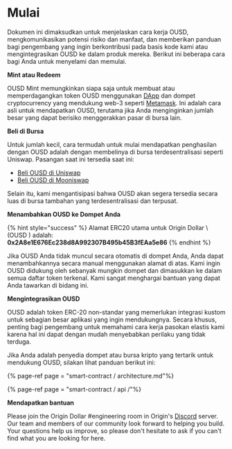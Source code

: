 # Mulai

Dokumen ini dimaksudkan untuk menjelaskan cara kerja OUSD, mengkomunikasikan potensi risiko dan manfaat, dan memberikan panduan bagi pengembang yang ingin berkontribusi pada basis kode kami atau mengintegrasikan OUSD ke dalam produk mereka. Berikut ini beberapa cara bagi Anda untuk menyelami dan memulai.

**Mint atau Redeem**

OUSD Mint memungkinkan siapa saja untuk membuat atau memperdagangkan token OUSD menggunakan [DApp](www.ousd.com) dan dompet cryptocurrency yang mendukung web-3 seperti [Metamask](https://www.metamask.io). Ini adalah cara asli untuk mendapatkan OUSD, terutama jika Anda menginginkan jumlah besar yang dapat berisiko menggerakkan pasar di bursa lain.

**Beli di Bursa**

Untuk jumlah kecil, cara termudah untuk mulai mendapatkan penghasilan dengan OUSD adalah dengan membelinya di bursa terdesentralisasi seperti Uniswap. Pasangan saat ini tersedia saat ini:

* [Beli OUSD di Uniswap](https://app.uniswap.org/#/swap?outputCurrency=0x2A8e1E676Ec238d8A992307B495b45B3fEAa5e86)
* [Beli OUSD di Mooniswap](https://mooniswap.exchange/#/swap?outputToken=0x2a8e1e676ec238d8a992307b495b45b3feaa5e86)

Selain itu, kami mengantisipasi bahwa OUSD akan segera tersedia secara luas di bursa tambahan yang terdesentralisasi dan terpusat.

**Menambahkan OUSD ke Dompet Anda**

{% hint style="success" %}
Alamat ERC20 utama untuk Origin Dollar \ (OUSD \) adalah:   
**0x2A8e1E676Ec238d8A992307B495b45B3fEAa5e86**
{% endhint %}

Jika OUSD Anda tidak muncul secara otomatis di dompet Anda, Anda dapat menambahkannya secara manual menggunakan alamat di atas. Kami ingin OUSD didukung oleh sebanyak mungkin dompet dan dimasukkan ke dalam semua daftar token terkenal. Kami sangat menghargai bantuan yang dapat Anda tawarkan di bidang ini.

**Mengintegrasikan OUSD**

OUSD adalah token ERC-20 non-standar yang memerlukan integrasi kustom untuk sebagian besar aplikasi yang ingin mendukungnya. Secara khusus, penting bagi pengembang untuk memahami cara kerja pasokan elastis kami karena hal ini dapat dengan mudah menyebabkan perilaku yang tidak terduga.

Jika Anda adalah penyedia dompet atau bursa kripto yang tertarik untuk mendukung OUSD, silakan lihat panduan berikut ini:

{% page-ref page = "smart-contract / architecture.md"%}

{% page-ref page = "smart-contract / api /"%}

**Mendapatkan bantuan**

Please join the Origin Dollar \#engineering room in Origin's [Discord](www.originprotocol.com/discord) server.  Our team and members of our community look forward to helping you build. Your questions help us improve, so please don't hesitate to ask if you can't find what you are looking for here.

